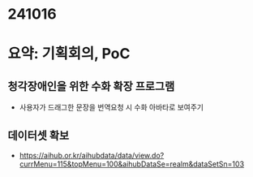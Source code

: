 # 241016

# 요약: 기획회의, PoC

## 청각장애인을 위한 수화 확장 프로그램

- 사용자가 드래그한 문장을 번역요청 시 수화 아바타로 보여주기

## 데이터셋 확보

- https://aihub.or.kr/aihubdata/data/view.do?currMenu=115&topMenu=100&aihubDataSe=realm&dataSetSn=103
